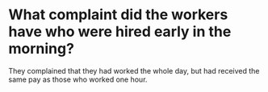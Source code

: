 # What complaint did the workers have who were hired early in the morning?

They complained that they had worked the whole day, but had received the same pay as those who worked one hour.
